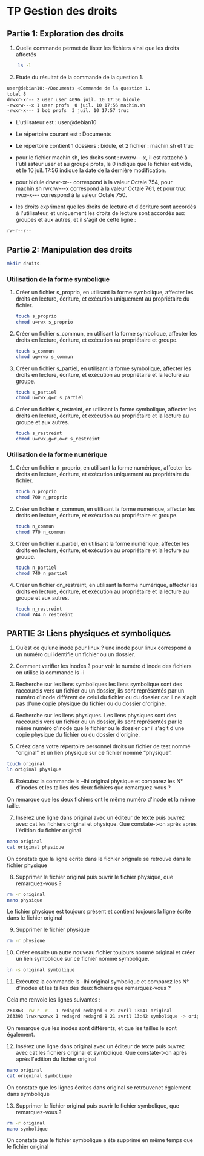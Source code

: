 # TP Gestion des droits

## Partie 1: Exploration des droits

1. Quelle commande permet de lister les fichiers ainsi que les droits affectés

```bash
    ls -l
```

2. Etude du résultat de la commande de la question 1.

```bash
user@debian10:~/Documents <Commande de la question 1.
total 8 
drwxr-xr-- 2 user user 4096 juil. 10 17:56 bidule 
-rwxrw---x 1 user profs  0 juil. 10 17:56 machin.sh 
-rwxr-x--- 1 bob profs  3 juil. 10 17:57 truc 
```

- L'utilisateur est : user@debian10

- Le répertoire courant est : Documents

- Le répertoire contient 1 dossiers : bidule, et 2 fichier : machin.sh et truc

- pour le fichier machin.sh, les droits sont : rwxrw---x, il est rattaché à l'utilisateur user et au groupe profs, le 0 indique que le fichier est vide, et le 10 juil. 17:56 indique la date de la dernière modification.

- pour bidule drwxr-xr-- correspond à la valeur Octale 754, pour machin.sh rwxrw---x correspond à la valeur Octale 761, et pour truc rwxr-x--- correspond à la valeur Octale 750.

- les droits expriment que les droits de lecture et d'écriture sont accordés à l'utilisateur, et uniquement les droits de lecture sont accordés aux groupes et aux autres, et il s'agit de cette ligne :

```bash
rw-r--r--
```	

## Partie 2: Manipulation des droits

```bash
mkdir droits
```	

### Utilisation de la forme symbolique

1. Créer un fichier s_proprio, en utilisant la forme symbolique, affecter les droits en lecture, écriture, et
exécution uniquement au propriétaire du fichier.

    ```bash
    touch s_proprio
    chmod u=rwx s_proprio
    ```

2. Créer un fichier s_commun, en utilisant la forme symbolique, affecter les droits en lecture, écriture, et
exécution au propriétaire et groupe.

    ```bash
    touch s_commun
    chmod ug=rwx s_commun
    ```

3. Créer un fichier s_partiel, en utilisant la forme symbolique, affecter les droits en lecture, écriture, et
exécution au propriétaire et la lecture au groupe.

    ```bash
    touch s_partiel
    chmod u=rwx,g=r s_partiel
    ```

4. Créer un fichier s_restreint, en utilisant la forme symbolique, affecter les droits en lecture, écriture, et
exécution au propriétaire et la lecture au groupe et aux autres.

    ```bash
    touch s_restreint
    chmod u=rwx,g=r,o=r s_restreint
    ```

### Utilisation de la forme numérique

1. Créer un fichier n_proprio, en utilisant la forme numérique, affecter les droits en lecture, écriture, et exécution uniquement au propriétaire du fichier.

    ```bash
    touch n_proprio
    chmod 700 n_proprio
    ```

2. Créer un fichier n_commun, en utilisant la forme numérique, affecter les droits en lecture, écriture, et exécution au propriétaire et groupe.

    ```bash
    touch n_commun
    chmod 770 n_commun
    ```

3. Créer un fichier n_partiel, en utilisant la forme numérique, affecter les droits en lecture, écriture, et exécution au propriétaire et la lecture au groupe.

    ```bash
    touch n_partiel
    chmod 740 n_partiel
    ```

4. Créer un fichier dn_restreint, en utilisant la forme numérique, affecter les droits en lecture, écriture, et exécution au propriétaire et la lecture au groupe et aux autres.

    ```bash
    touch n_restreint
    chmod 744 n_restreint
    ```

## PARTIE 3: Liens physiques et symboliques

1. Qu’est ce qu’une inode pour linux ?
une inode pour linux correspond à un numéro qui identifie un fichier ou un dossier.

2. Comment verifier les inodes ?
pour voir le numéro d'inode des fichiers on utilise la commande ls -i

3. Recherche sur les liens symboliques 
les liens symbolique sont des raccourcis vers un fichier ou un dossier, ils sont représentés par un numéro d'inode différent de celui du fichier ou du dossier car il ne s'agit pas d'une copie physique du fichier ou du dossier d'origine.

4. Recherche sur les liens physiques.
Les liens physiques sont des raccourcis vers un fichier ou un dossier, ils sont représentés par le même numéro d'inode que le fichier ou le dossier car il s'agit d'une copie physique du fichier ou du dossier d'origine.

5. Créez dans votre répertoire personnel droits un fichier de test nommé “original” et un lien physique sur ce fichier nommé “physique”.

```bash
touch original
ln original physique
```

6. Exécutez la commande ls –lhi original physique et comparez les N° d’inodes et les tailles des deux fichiers que remarquez-vous ?

On remarque que les deux fichiers ont le même numéro d'inode et la même taille.

7. Insérez une ligne dans original avec un éditeur de texte puis ouvrez avec cat les fichiers original et physique. Que constate-t-on après après l'édition du fichier original

```bash
nano original
cat original physique
```

On constate que la ligne ecrite dans le fichier orignale se retrouve dans le fichier physique

8. Supprimer le fichier original puis ouvrir le fichier physique, que remarquez-vous ?

```bash
rm -r original
nano physique
```

Le fichier physique est toujours présent et contient toujours la ligne écrite dans le fichier original

9. Supprimer le fichier physique

```bash
rm -r physique
```

10. Créer ensuite un autre nouveau fichier toujours nommé original et créer un lien symbolique sur ce fichier nommé symbolique.

```bash
ln -s original symbolique
```

11. Exécutez la commande ls –lhi original symbolique et comparez les N° d’inodes et les tailles des deux fichiers que remarquez-vous ?

Cela me renvoie les lignes suivantes :

```bash
261363 -rw-r--r-- 1 redagrd redagrd 0 21 avril 13:41 original
263393 lrwxrwxrwx 1 redagrd redagrd 8 21 avril 13:42 symbolique -> original
```
On remarque que les inodes sont différents, et que les tailles le sont également.

12. Insérez une ligne dans original avec un éditeur de texte puis ouvrez avec cat les fichiers original et symbolique. Que constate-t-on après après l'édition du fichier original

```bash
nano original
cat origninal symbolique
```

On constate que les lignes écrites dans original se retrouvenet également dans symbolique

13. Supprimer le fichier original puis ouvrir le fichier symbolique, que remarquez-vous ?

```bash
rm -r original
nano symbolique
```

On constate que le fichier symbolique a été supprimé en même temps que le fichier original
